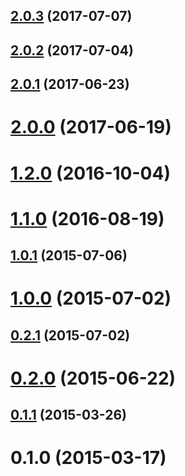 <a name="2.0.3"></a>
## [2.0.3](https://github.com/Essent/nativescript-flashlight/compare/v2.0.2...v2.0.3) (2017-07-07)



<a name="2.0.2"></a>
## [2.0.2](https://github.com/Essent/nativescript-flashlight/compare/v2.0.1...v2.0.2) (2017-07-04)



<a name="2.0.1"></a>
## [2.0.1](https://github.com/Essent/nativescript-flashlight/compare/v2.0.0...v2.0.1) (2017-06-23)



<a name="2.0.0"></a>
# [2.0.0](https://github.com/Essent/nativescript-flashlight/compare/1.2.0...v2.0.0) (2017-06-19)



<a name="1.2.0"></a>
# [1.2.0](https://github.com/Essent/nativescript-flashlight/compare/1.1.0...1.2.0) (2016-10-04)



<a name="1.1.0"></a>
# [1.1.0](https://github.com/Essent/nativescript-flashlight/compare/1.0.1...1.1.0) (2016-08-19)



<a name="1.0.1"></a>
## [1.0.1](https://github.com/Essent/nativescript-flashlight/compare/1.0.0...1.0.1) (2015-07-06)



<a name="1.0.0"></a>
# [1.0.0](https://github.com/Essent/nativescript-flashlight/compare/0.2.1...1.0.0) (2015-07-02)



<a name="0.2.1"></a>
## [0.2.1](https://github.com/Essent/nativescript-flashlight/compare/0.2.0...0.2.1) (2015-07-02)



<a name="0.2.0"></a>
# [0.2.0](https://github.com/Essent/nativescript-flashlight/compare/0.1.2...0.2.0) (2015-06-22)



<a name="0.1.1"></a>
## [0.1.1](https://github.com/Essent/nativescript-flashlight/compare/0.1.0...0.1.1) (2015-03-26)



<a name="0.1.0"></a>
# 0.1.0 (2015-03-17)




